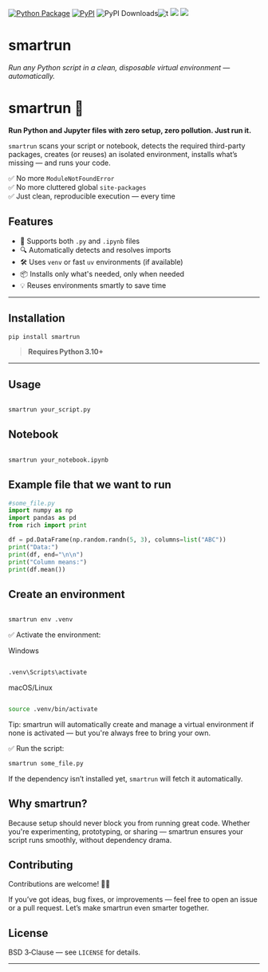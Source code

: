 [![Python Package](https://github.com/SermetPekin/smartrun/actions/workflows/python-package.yml/badge.svg?2)](https://github.com/SermetPekin/smartrun/actions/workflows/python-package.yml)
[![PyPI](https://img.shields.io/pypi/v/smartrun)](https://img.shields.io/pypi/v/smartrun) ![PyPI Downloads](https://static.pepy.tech/badge/smartrun?2)![t](https://img.shields.io/badge/status-maintained-yellow.svg) [![](https://img.shields.io/github/license/SermetPekin/smartrun.svg)](https://github.com/SermetPekin/smartrun/blob/master/LICENSE.md) [![](https://img.shields.io/badge/python-3.10+-blue.svg)](https://www.python.org/downloads/) 


# smartrun
*Run any Python script in a clean, disposable virtual environment — automatically.*


# smartrun 🚀

**Run Python and Jupyter files with zero setup, zero pollution. Just run it.**

`smartrun` scans your script or notebook, detects the required third-party packages, creates (or reuses) an isolated environment, installs what’s missing — and runs your code.

✅ No more `ModuleNotFoundError`  
✅ No more cluttered global `site-packages`  
✅ Just clean, reproducible execution — every time

## Features

- 🧪 Supports both `.py` and `.ipynb` files
- 🔍 Automatically detects and resolves imports
- 🛠️ Uses `venv` or fast `uv` environments (if available)
- 📦 Installs only what's needed, only when needed
- 💡 Reuses environments smartly to save time

---
## Installation
```bash
pip install smartrun
```
> **Requires Python 3.10+**
---

## Usage

```bash

smartrun your_script.py

```

## Notebook

```bash

smartrun your_notebook.ipynb

```

## Example file that we want to run

```python
#some_file.py
import numpy as np
import pandas as pd
from rich import print 

df = pd.DataFrame(np.random.randn(5, 3), columns=list("ABC"))
print("Data:")
print(df, end="\n\n")
print("Column means:")
print(df.mean())

```

## Create an environment 

```bash

smartrun env .venv

```

✅ Activate the environment:

Windows
```bash

.venv\Scripts\activate

```

macOS/Linux
```bash

source .venv/bin/activate

```
Tip: smartrun will automatically create and manage a virtual environment if none is activated — but you're always free to bring your own.

✅ Run the script:
```bash
smartrun some_file.py
```

If the dependency isn’t installed yet, `smartrun` will fetch it automatically.

## Why smartrun?

Because setup should never block you from running great code.
Whether you're experimenting, prototyping, or sharing — smartrun ensures your script runs smoothly, without dependency drama.


## Contributing


Contributions are welcome! 🧑‍💻

If you’ve got ideas, bug fixes, or improvements — feel free to open an issue or a pull request. Let’s make smartrun even smarter together.


## License

BSD 3‑Clause — see `LICENSE` for details.  

---


